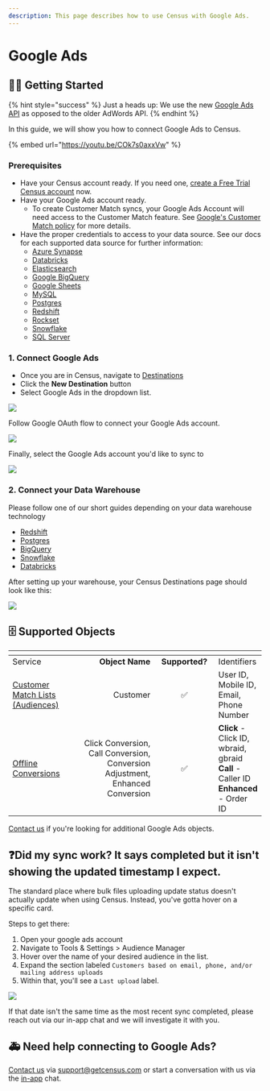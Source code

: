 ```yaml
---
description: This page describes how to use Census with Google Ads.
---
```


# Google Ads

## 🏃‍♀️ Getting Started

{% hint style="success" %}
Just a heads up: We use the new [Google Ads API](https://developers.google.com/google-ads/api/docs/start) as opposed to the older AdWords API.
{% endhint %}

In this guide, we will show you how to connect Google Ads to Census.

{% embed url="https://youtu.be/COk7s0axxVw" %}

### Prerequisites

* Have your Census account ready. If you need one, [create a Free Trial Census account](https://app.getcensus.com/) now.
* Have your Google Ads account ready.
  * To create Customer Match syncs, your Google Ads Account will need access to the Customer Match feature. See [Google's Customer Match policy](https://support.google.com/adspolicy/answer/6299717?hl=en) for more details.
* Have the proper credentials to access to your data source. See our docs for each supported data source for further information:
  * [Azure Synapse](../../sources/azure-synapse.md)
  * [Databricks](https://docs.getcensus.com/sources/databricks)
  * [Elasticsearch](https://docs.getcensus.com/sources/elasticsearch)
  * [Google BigQuery](https://docs.getcensus.com/sources/google-bigquery)
  * [Google Sheets](https://docs.getcensus.com/sources/google-sheets)
  * [MySQL](https://docs.getcensus.com/sources/mysql)
  * [Postgres](https://docs.getcensus.com/sources/postgres)
  * [Redshift](https://docs.getcensus.com/sources/redshift)
  * [Rockset](https://docs.getcensus.com/sources/rockset)
  * [Snowflake](https://docs.getcensus.com/sources/snowflake)
  * [SQL Server](https://docs.getcensus.com/sources/sql-server)

### 1. Connect Google Ads

* Once you are in Census, navigate to [Destinations](https://app.getcensus.com/destinations)
* Click the **New Destination** button
* Select Google Ads in the dropdown list.

![](../../.gitbook/assets/screely-1619113580005.png)

Follow Google OAuth flow to connect your Google Ads account.

![](../../.gitbook/assets/screely-1619118724964.png)

Finally, select the Google Ads account you'd like to sync to

![](../../.gitbook/assets/screely-1619118759931.png)

### 2. Connect your Data Warehouse

Please follow one of our short guides depending on your data warehouse technology

* [Redshift](https://help.getcensus.com/article/10-configuring-redshift-postgresql-access)
* [Postgres](https://help.getcensus.com/article/10-configuring-redshift-postgresql-access)
* [BigQuery](https://help.getcensus.com/article/21-configuring-bigquery-access)
* [Snowflake](https://help.getcensus.com/article/8-configuring-snowflake-access)
* [Databricks](../../sources/databricks.md)

After setting up your warehouse, your Census Destinations page should look like this:

![](../../.gitbook/assets/screely-1619121030102.png)

## 🗄 Supported Objects

<table data-header-hidden><thead><tr><th width="178"></th><th width="243" align="right"></th><th width="130" align="center"></th><th></th></tr></thead><tbody><tr><td>Service</td><td align="right"><strong>Object Name</strong></td><td align="center"><strong>Supported?</strong></td><td>Identifiers</td></tr><tr><td><a href="https://docs.getcensus.com/destinations/google-ads/customer-match-audiences">Customer Match Lists (Audiences)</a></td><td align="right">Customer</td><td align="center">✅</td><td>User ID, Mobile ID, Email,<br>Phone Number</td></tr><tr><td><a href="https://docs.getcensus.com/destinations/google-ads/offline-conversions">Offline Conversions</a></td><td align="right">Click Conversion, Call Conversion, Conversion Adjustment, Enhanced Conversion</td><td align="center">✅</td><td><strong>Click</strong> - Click ID, wbraid, gbraid<br><strong>Call</strong> - Caller ID<br><strong>Enhanced</strong> - Order ID</td></tr></tbody></table>

[Contact us](mailto:support@getcensus.com) if you're looking for additional Google Ads objects.

## :question:Did my sync work? It says completed but it isn't showing the updated timestamp I expect.

The standard place where bulk files uploading update status doesn't actually update when using Census. Instead, you've gotta hover on a specific card.

Steps to get there:

1. Open your google ads account
2. Navigate to Tools & Settings > Audience Manager
3. Hover over the name of your desired audience in the list.
4. Expand the section labeled `Customers based on email, phone, and/or mailing address uploads`
5. Within that, you'll see a `Last upload` label.

![](<../../.gitbook/assets/Screen Shot 2021-11-16 at 10.34.57 AM.png>)

If that date isn't the same time as the most recent sync completed, please reach out via our in-app chat and we will investigate it with you.

## 🚑 Need help connecting to Google Ads?

[Contact us](mailto:support@getcensus.com) via support@getcensus.com or start a conversation with us via the [in-app](https://app.getcensus.com) chat.

